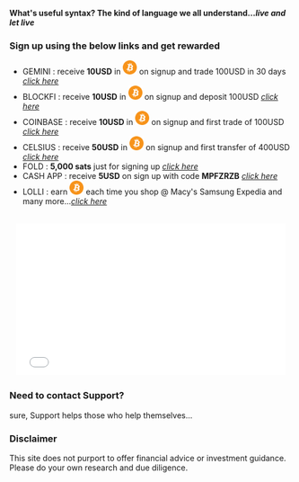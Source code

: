 

**What's useful syntax?  The kind of language we all understand..._live and let live_**

### Sign up using the below links and get rewarded

- GEMINI : receive **10USD** in <img src="btc_icon.png" alt="btc" width="25" height="25"> on signup and trade 100USD in 30 days _[click here](https://gemini.com/share/qz6d8kfe)_
- BLOCKFI : receive **10USD** in <img src="btc_icon.png" alt="btc" width="25" height="25"> on signup and deposit 100USD _[click here](https://blockfi.com/?ref=e67ce9d2)_
- COINBASE : receive **10USD** in <img src="btc_icon.png" alt="btc" width="25" height="25"> on signup and first trade of 100USD _[click here](https://www.coinbase.com/join/shriva_rx)_ 
- CELSIUS : receive **50USD** in <img src="btc_icon.png" alt="btc" width="25" height="25"> on signup and first transfer of 400USD _[click here](https://celsiusnetwork.app.link/168531fa35)_ 
- FOLD : **5,000 sats** just for signing up _[click here](https://use.foldapp.com/r/TAJHF47W)_ 
- CASH APP : receive **5USD** on sign up with code **MPFZRZB** _[click here](https://cash.app)_ 
- LOLLI : earn <img src="btc_icon.png" alt="btc" width="25" height="25"> each time you shop @ Macy's Samsung Expedia and many more..._[click here](https://lolli.com/share/3zEBDefcZs)_ 


<br>
<center><iframe src="giphy.gif" width="480" height="270" frameBorder="0" class="giphy-embed" allowFullScreen></iframe></center>


### Need to contact Support?
sure, Support helps those who help themselves...

### Disclaimer
This site does not purport to offer financial advice or investment guidance. Please do your own research and due diligence.
